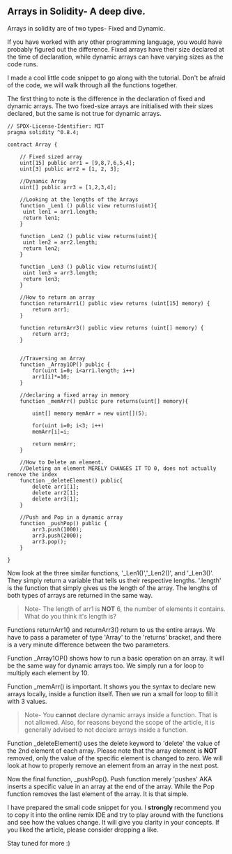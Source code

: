 ## Arrays in Solidity- A deep dive.

Arrays in solidity are of two types-
Fixed and Dynamic.

If you have worked with any other programming language, you would have probably figured out the difference.
Fixed arrays have their size declared at the time of declaration, while dynamic arrays can have varying sizes as the code runs.

I made a cool little code snippet to go along with the tutorial. Don't be afraid of the code, we will walk through all the functions together.

The first thing to note is the difference in the declaration of fixed and dynamic arrays.
The two fixed-size arrays are initialised with their sizes declared, but the same is not true for dynamic arrays.

```
// SPDX-License-Identifier: MIT
pragma solidity ^0.8.4;

contract Array {

    // Fixed sized array
    uint[15] public arr1 = [9,8,7,6,5,4];                  
    uint[3] public arr2 = [1, 2, 3];

    //Dynamic Array
    uint[] public arr3 = [1,2,3,4];

    //Looking at the lengths of the Arrays
    function _Len1 () public view returns(uint){
     uint len1 = arr1.length;
     return len1;
    }

    function _Len2 () public view returns(uint){
     uint len2 = arr2.length;
     return len2;
    }

    function _Len3 () public view returns(uint){
     uint len3 = arr3.length;
     return len3;
    }

    //How to return an array
    function returnArr1() public view returns (uint[15] memory) {
        return arr1;
    }

    function returnArr3() public view returns (uint[] memory) {
        return arr3;
    }


    //Traversing an Array
    function _Array1OP() public {
        for(uint i=0; i<arr1.length; i++)
        arr1[i]*=10;
    }

    //declaring a fixed array in memory
    function _memArr() public pure returns(uint[] memory){
        
        uint[] memory memArr = new uint[](5);

        for(uint i=0; i<3; i++)
        memArr[i]=i;       

        return memArr;
    }

    //How to Delete an element.
    //Deleting an element MERELY CHANGES IT TO 0, does not actually remove the index
    function _deleteElement() public{
        delete arr1[1];
        delete arr2[1];
        delete arr3[1];
    }

    //Push and Pop in a dynamic array
    function _pushPop() public {
        arr3.push(1000);
        arr3.push(2000); 
        arr3.pop();
    }

}
```

Now look at the three similar functions, '_Len1()','_Len2()', and '_Len3()'.
They simply return a variable that tells us their respective lengths.
'.length' is the function that simply gives us the length of the array. The lengths of both types of arrays are returned in the same way.

> Note- The length of arr1 is **NOT** 6, the number of elements it contains. What do you think it's length is?

Functions returnArr1() and returnArr3() return to us the entire arrays. We have to pass a parameter of type 'Array' to the 'returns' bracket, and there is a very minute difference between the two parameters.

Function _Array1OP() shows how to run a basic operation on an array. It will be the same way for dynamic arrays too. We simply run a for loop to multiply each element by 10.

Function _memArr() is important. It shows you the syntax to declare new arrays locally, inside a function itself. Then we run a small for loop to fill it with 3 values.

> Note- You **cannot** declare dynamic arrays inside a function. That is not allowed. Also, for reasons beyond the scope of the article, it is generally advised to not declare arrays inside a function.

Function _deleteElement() uses the delete keyword to 'delete' the value of the 2nd element of each array. Please note that the array element is **NOT** removed, only the value of the specific element is changed to zero. We will look at how to properly remove an element from an array in the next post.

Now the final function, _pushPop(). Push function merely 'pushes' AKA inserts a specific value in an array at the end of the array.
While the Pop function removes the last element of the array. It is that simple.

I have prepared the small code snippet for you. I **strongly** recommend you to copy it into the online remix IDE and try to play around with the functions and see how the values change. It will give you clarity in your concepts.
If you liked the article, please consider dropping a like. 

Stay tuned for more :)



